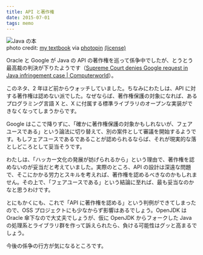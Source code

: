 ```yaml
---
title: API と著作権
date: 2015-07-01
tags: memo
---
```



![Java の本](/2015/07/01/api-right/api-right.jpg)  
photo credit: <a href="http://www.flickr.com/photos/44095870@N00/360029037">my textbook</a> via <a href="http://photopin.com">photopin</a> <a href="https://creativecommons.org/licenses/by/2.0/">(license)</a>

Oracle と Google が Java の API の著作権を巡って係争中でしたが、とうとう最高裁の判決が下りたようです（[Supreme Court denies Google request in Java infringement case | Computerworld](http://www.computerworld.com/article/2941596/android/supreme-court-denies-google-request-in-java-infringement-case.html)）。

このネタ、2 年ほど前からウォッチしていました。ちなみにわたしは、API に対する著作権は認めない派でした。なぜならば、著作権保護の対象になれば、あるプログラミング言語 X と、X に付属する標準ライブラリのオープンな実装ができなくなってしまうからです。

Google はここで降りずに、「確かに著作権保護の対象かもしれないが、フェアユースである」という論法に切り替えて、別の案件として審議を開始するようです。もしフェアユースであるであることが認められるならば、それが現実的な落としどころとして妥当そうです。

わたしは、「ハッカー文化の発展が妨げられるから」という理由で、著作権を認めないのが妥当だと考えていました。実際のところ、API の設計は深遠な問題で、そこにかかる労力とスキルを考えれば、著作権を認めるべきなのかもしれません。その上で、「フェアユースである」という結論に至れば、最も妥当なのかなと思うわけです。

とにもかくにも、これで「API に著作権を認める」という判例ができてしまったので、OSS プロジェクトにも少なからず影響はあるでしょう。OpenJDK は Oracle 傘下なので大丈夫でしょうが、仮に OpenJDK からフォークした Java の処理系とライブラリ群を作って訴えられたら、負ける可能性はグッと高まるでしょう。

今後の係争の行方が気になるところです。
